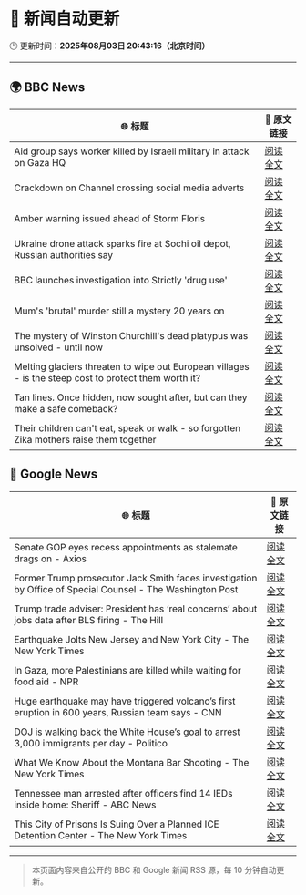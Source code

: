 # 🧠 新闻自动更新

🕒 更新时间：**2025年08月03日 20:43:16（北京时间）**

---

## 🌍 BBC News

| 🌐 标题 | 🔗 原文链接 |
|--------|-------------|
| Aid group says worker killed by Israeli military in attack on Gaza HQ | [阅读全文](https://www.bbc.com/news/articles/cx2x5eyl676o?at_medium=RSS&at_campaign=rss) |
| Crackdown on Channel crossing social media adverts | [阅读全文](https://www.bbc.com/news/articles/cgm2y24xjgko?at_medium=RSS&at_campaign=rss) |
| Amber warning issued ahead of Storm Floris | [阅读全文](https://www.bbc.com/news/articles/c4gq3n049jno?at_medium=RSS&at_campaign=rss) |
| Ukraine drone attack sparks fire at Sochi oil depot, Russian authorities say | [阅读全文](https://www.bbc.com/news/articles/ckglyv396ppo?at_medium=RSS&at_campaign=rss) |
| BBC launches investigation into Strictly 'drug use' | [阅读全文](https://www.bbc.com/news/articles/c4ge98v7j80o?at_medium=RSS&at_campaign=rss) |
| Mum's 'brutal' murder still a mystery 20 years on | [阅读全文](https://www.bbc.com/news/articles/c8603j1zxn5o?at_medium=RSS&at_campaign=rss) |
| The mystery of Winston Churchill's dead platypus was unsolved - until now | [阅读全文](https://www.bbc.com/news/articles/cglzl1ez283o?at_medium=RSS&at_campaign=rss) |
| Melting glaciers threaten to wipe out European villages - is the steep cost to protect them worth it? | [阅读全文](https://www.bbc.com/news/articles/cj4w9ggzxv4o?at_medium=RSS&at_campaign=rss) |
| Tan lines. Once hidden, now sought after, but can they make a safe comeback? | [阅读全文](https://www.bbc.com/news/articles/cvgn69w9k0eo?at_medium=RSS&at_campaign=rss) |
| Their children can't eat, speak or walk - so forgotten Zika mothers raise them together | [阅读全文](https://www.bbc.com/news/articles/c39d0zj0110o?at_medium=RSS&at_campaign=rss) |

## 📰 Google News

| 🌐 标题 | 🔗 原文链接 |
|--------|-------------|
| Senate GOP eyes recess appointments as stalemate drags on - Axios | [阅读全文](https://news.google.com/rss/articles/CBMigwFBVV95cUxQQnJKTW1CbzBQakJtRTZyOU9sdE5BRlhfNEFJemRoQ2Zib09jcXo2MHJDYmZLbE9Ra3dVYkhETk9iTDBWSkRORnFIOF9DazlOOVJ6NG4wMDEtY3Bya0xBNkU2blpzWHNRYWtvdXVVWEEzZ1lmSWhwOXprZHQ2V0ZUN0dJWQ?oc=5) |
| Former Trump prosecutor Jack Smith faces investigation by Office of Special Counsel - The Washington Post | [阅读全文](https://news.google.com/rss/articles/CBMirgFBVV95cUxQSnZxcmExM1NzT2s5akEwZHhzMFlnTkIyajB0UXdNVEpqT0k3Y3RtbERuRzI1VmdjRjhhdFN6aG9nYlVFcmZpcUtkYUpza2hjMkNRZUtKbnBXbjJRRTNqb0twMGszcFVieFRUNldWSTJuMS16LXp0VW4tQWlUc1dBOTVBanRmUG9IOHJMWURqZW9wSXZab0dmTWVPbldZemYxZHhvMVBPQWlUNWZFQWc?oc=5) |
| Trump trade adviser: President has ‘real concerns’ about jobs data after BLS firing - The Hill | [阅读全文](https://news.google.com/rss/articles/CBMiowFBVV95cUxQYVFjUTFmaEx2bkV2WWNFbVFoSVVZbDQ2QldZOVVsQ3dnY1pIYkxSdzhDUlpITlFPSHhoWWRsb1RnQnFfeElTYXJTOUs4RVhJclIxS1dheUlIQzYzcGkxY0dudVhNWjBFR0dCN21oMHF6Zk41M1ppZER3Z2MwbXdmV3dsMzF4SDZ2bndBenNQdWF6S01Sb2VFX2h6NUYyZTJJWURv0gGoAUFVX3lxTE1wbmJhaHYzSFN1WFozenJkYW5GcmNCQ0lrcDNWak5TQkpERjJ6ZnoxaHBzX3RRbHp2S3RVNEpEOHBTc3ZZcEZxaHB0R0dZU2RrVWg5dkg0OUNrWlRmY1pjeUNpMUdseWNEX1VCMF92QWNSZkxFelZyempXTVVrVjlOaVhkb09uQjBtV3A1ZWJ1RTFJVnJLWDBwUkoxLVdEME4zQ3paTVhBZA?oc=5) |
| Earthquake Jolts New Jersey and New York City - The New York Times | [阅读全文](https://news.google.com/rss/articles/CBMihgFBVV95cUxOQWc0LVhyMHJpZXQyUFdpbWRwckdEeWtfZGY5TzNpY2FhZTJEX1c4QWZSb2lLNUlRMlFMU3NtcmE4QklMZGZkdDJjNThaVHdybG40dnlIZnp1azVfMjFtLVEyN05icE16QUtrM1dlVXdjRHNqU2tKblJ0NEk5UFlQOGNXNUk0QQ?oc=5) |
| In Gaza, more Palestinians are killed while waiting for food aid - NPR | [阅读全文](https://news.google.com/rss/articles/CBMihAFBVV95cUxQUktWQ0V5cDRySHM1dGJWTUdrYjhub216WGV2SGJyZEg1WjQtZTJ4OF9VZEpKTW1ycnRrQkxHZ291SGdBMGp1ZVFXVVJKcWNfZUc2U2pqLV9QcGFuNDZjT1lBeWxfVFZkUVBtOTNQOTIycW84TEtsOWtZQm9tM05jTkozaTM?oc=5) |
| Huge earthquake may have triggered volcano’s first eruption in 600 years, Russian team says - CNN | [阅读全文](https://news.google.com/rss/articles/CBMihwFBVV95cUxQNDh2cUdmSXlsTWhRZjFfWVZFNEtKZUtESGJDdmo3ekVxUmk1NlJlSFAtaC1wYlZQYzFLaElsY1daZFVlN3RVT1Jmb1VsX2lEZ1d6Y0pHcnFqM2RacFF5MUE5WDd4N0RwYTY5bTYxdmRHSmxaVWhIVW10a01hRjVlcl9Lc1dEVG_SAYwBQVVfeXFMTUx6M2EwQXBqbjNtZHhHdXRfY1FWSHlZMDNJbTFld1hRY3BsYzJjZ0tReGh2VW1fNEhLckprc3RybE0xajAyZEdULWlQd1dsWWxaVUpsZDlCRHQyMkFwVlBfbmp1Y3M0STljZ3RSQW5iUnlBRXhjVHR0V1ZMUnQtV2c4eUI3NEt2MUYyeGM?oc=5) |
| DOJ is walking back the White House’s goal to arrest 3,000 immigrants per day - Politico | [阅读全文](https://news.google.com/rss/articles/CBMilwFBVV95cUxQYlRENjlZUVFWc2YwTDEtWTNmYUVfTVRtTjQyMnpMR052OFB1TWJZZkpRVmd0d2oxUzJvYjh1aXgwVDU0MzU0ZXI3aU9RMW5RNUZDTEdBZ2NGbXNJdFF2Mm5SZ091bmxsdlZVNk9EQTZvNzkyREhRNElfSmdpcUxrOGVNRWc0OGg3c05Bb19FLXVsQ0hvT3pN?oc=5) |
| What We Know About the Montana Bar Shooting - The New York Times | [阅读全文](https://news.google.com/rss/articles/CBMihgFBVV95cUxNc0wteUpnT1ZpNTNhVjRuSzJaRmlKTm9LRG5nVS1SWjNsWXVLdXYtUWhkUDlPS1NybUo4dk56WjFvZUo4QzNtUVNVbzU2d2thLXJUY1kzZFpJSXNFQU5tNkRIOHNwY3MtM2c2a29Fbm14U2JvQ1BkLV83TDJBdW9Cb3l6QmhoZw?oc=5) |
| Tennessee man arrested after officers find 14 IEDs inside home: Sheriff - ABC News | [阅读全文](https://news.google.com/rss/articles/CBMimwFBVV95cUxQVlY3YUVaUEZQdHhKX3A3YmdOR2pBSjZ2akpaQzZqRFdnMENmcWh6UnhId2ZXMTU5LUkyNm9EUzRmSXprMEhGRk1QZy1TTjJ4OWFkdTQ1VzF1OGFqWEM5TjJpLTgxRlVrWWJzbGFBS1RqaTIxZEs3N1RWQmdEcGRMZkZyYlRDdWZoNnE4T1FuSjJZRTl5R1huQnVsONIBoAFBVV95cUxOcnFpc0VUblo5SzRRLXFyMElPZnhkNlI3bk05OG9yQlg0Z3pKTEpXU2lkQVFxWVJIZUliZmE4S1RLOUx1QjE2bHJ2TlRqQ2htZnRQdTN1Q0p2cGlUVkF3VGlDWUI5cEFLSmpzdkp2VU5MUmhSeThEcGkyZmMxRlUzZkRJenh3ajZzNEgxS0NyRmNQM3I4V2RrclJmY3pYODhM?oc=5) |
| This City of Prisons Is Suing Over a Planned ICE Detention Center - The New York Times | [阅读全文](https://news.google.com/rss/articles/CBMiogFBVV95cUxPQlQ4WVU4enpMSVdRXzhnM2sxR2RpNTNUNlJ0bzlEZGFtZzdnX0l1MHFJcGVUNFZPcl9ua3l3UTNNTTFibndMeDcyWHI4UUtkWEM4UTNKOEhWRWV2RXdaOFpRNzk4MEY5dnlSMmhQWkZCU3JaUi1qSGFkWkZTX3p5blR3YnJjaUJPU0E1VUxmYWZRaGVzYi1XMHB1TENXbV81S1E?oc=5) |

---
> 本页面内容来自公开的 BBC 和 Google 新闻 RSS 源，每 10 分钟自动更新。